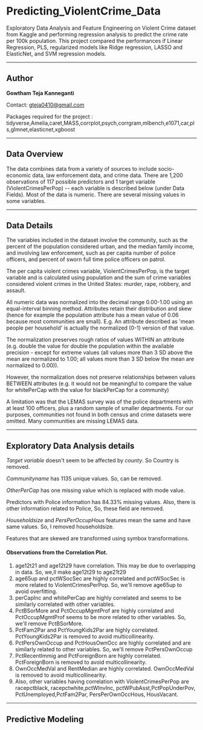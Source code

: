 # Predicting_ViolentCrime_Data
Exploratory Data Analysis and Feature Engineering on Violent Crime dataset from Kaggle and performing regression analysis to predict the crime rate per 100k population. This project compared the performances if Linear Regression, PLS, regularized models like Ridge regression, LASSO and ElasticNet, and SVM regression models.

-------------
Author 
---

**Gowtham Teja Kanneganti**

Contact: gteja0410@gmail.com

Packages required for the project : tidyverse,Amelia,caret,MASS,corrplot,psych,corrgram,mlbench,e1071,car,pls,glmnet,elasticnet,xgboost

-----
Data Overview
----
The data combines data from a variety of sources to include socio-economic data, law enforcement data, and crime data. There are 1,200 observations of 117 possible predictors and 1 target variable (ViolentCrimesPerPop) -- each variable is described below (under Data Fields). Most of the data is numeric. There are several missing values in some variables.

-----
Data Details
----
The variables included in the dataset involve the community, such as the percent of the population considered urban, and the median family income, and involving law enforcement, such as per capita number of police officers, and percent of sworn full time police officers on patrol.

The per capita violent crimes variable, ViolentCrimesPerPop, is the target variable and is calculated using population and the sum of crime variables considered violent crimes in the United States: murder, rape, robbery, and assault.

All numeric data was normalized into the decimal range 0.00-1.00 using an equal-interval binning method. Attributes retain their distribution and skew (hence for example the population attribute has a mean value of 0.06 because most communities are small). E.g. An attribute described as 'mean people per household' is actually the normalized (0-1) version of that value.

The normalization preserves rough ratios of values WITHIN an attribute (e.g. double the value for double the population within the available precision - except for extreme values (all values more than 3 SD above the mean are normalized to 1.00; all values more than 3 SD below the mean are normalized to 0.00)).

However, the normalization does not preserve relationships between values BETWEEN attributes (e.g. it would not be meaningful to compare the value for whitePerCap with the value for blackPerCap for a community)

A limitation was that the LEMAS survey was of the police departments with at least 100 officers, plus a random sample of smaller departments. For our purposes, communities not found in both census and crime datasets were omitted. Many communities are missing LEMAS data.


-----
Exploratory Data Analysis details
----

*Target variable* doesn't seem to be affected by *county*. So Country is removed.

*Communityname* has 1135 unique values. So, can be removed.

*OtherPerCap* has one missing value which is replaced with mode value.

Predictors with Police information has 84.33% missing values. Also, there is other information related to Police, So, these field are removed.

*Householdsize* and *PersPerOccupHous* features mean the same and have same values. So, I removed householdsize.

Features that are skewed are transformed using symbox transformations.

#### Observations from the Correlation Plot.
1. age12t21 and age12t29 have correlation. This may be due to overlapping in data. So, we,ll make age12t29 to age21t29
2. age65up and pctWSocSec are highly correlated and pctWSocSec is more related to ViolentCrimesPerPop. So, we'll remove age65up to avoid overfitting.
3. perCapInc and whitePerCap are highly correlated and seems to be similarly correlated with other variables. 
4. PctBSorMore and PctOccupMgmtProf are highly correlated and PctOccupMgmtProf seems to be more related to other variables. So, we'll remove PctBSorMore. 
5. PctFam2Par and PctYoungKids2Par are highly correlated. PctYoungKids2Par is removed to avoid multicollinearity.
6. PctPersOwnOccup and PctHousOwnOcc are highly correlated and are similarly related to other variables. So, we'll remove PctPersOwnOccup
7. PctRecentImmig and PctForeignBorn are highly correlated. PctForeignBorn is removed to avoid multicollinearity.
8. OwnOccMedVal and RentMedian are highly correlated. OwnOccMedVal is removed to avoid multicollinearity.
9. Also, other variables having correlation with ViolentCrimesPerPop are racepctblack, racepctwhite,pctWInvInc, pctWPubAsst,PctPopUnderPov, PctUnemployed,PctFam2Par, PersPerOwnOccHous, HousVacant.

-----
Predictive Modeling
----
